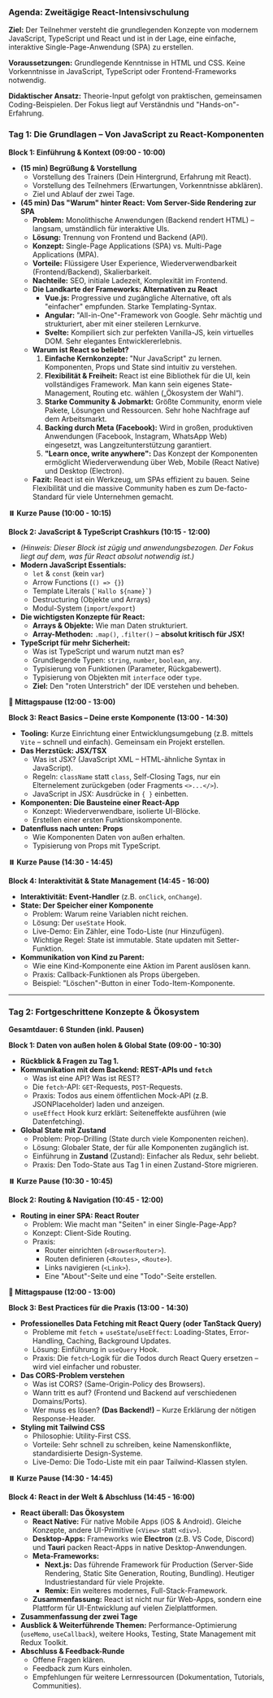 ### **Agenda: Zweitägige React-Intensivschulung**

**Ziel:** Der Teilnehmer versteht die grundlegenden Konzepte von modernem JavaScript, TypeScript und React und ist in der Lage, eine einfache, interaktive Single-Page-Anwendung (SPA) zu erstellen.

**Voraussetzungen:** Grundlegende Kenntnisse in HTML und CSS. Keine Vorkenntnisse in JavaScript, TypeScript oder Frontend-Frameworks notwendig.

**Didaktischer Ansatz:** Theorie-Input gefolgt von praktischen, gemeinsamen Coding-Beispielen. Der Fokus liegt auf Verständnis und "Hands-on"-Erfahrung.

### **Tag 1: Die Grundlagen – Von JavaScript zu React-Komponenten**

**Block 1: Einführung & Kontext (09:00 - 10:00)**
*   **(15 min) Begrüßung & Vorstellung**
    *   Vorstellung des Trainers (Dein Hintergrund, Erfahrung mit React).
    *   Vorstellung des Teilnehmers (Erwartungen, Vorkenntnisse abklären).
    *   Ziel und Ablauf der zwei Tage.
*   **(45 min) Das "Warum" hinter React: Vom Server-Side Rendering zur SPA**
    *   **Problem:** Monolithische Anwendungen (Backend rendert HTML) – langsam, umständlich für interaktive UIs.
    *   **Lösung:** Trennung von Frontend und Backend (API).
    *   **Konzept:** Single-Page Applications (SPA) vs. Multi-Page Applications (MPA).
    *   **Vorteile:** Flüssigere User Experience, Wiederverwendbarkeit (Frontend/Backend), Skalierbarkeit.
    *   **Nachteile:** SEO, initiale Ladezeit, Komplexität im Frontend.
    *   **Die Landkarte der Frameworks: Alternativen zu React**
        *   **Vue.js:** Progressive und zugängliche Alternative, oft als "einfacher" empfunden. Starke Templating-Syntax.
        *   **Angular:** "All-in-One"-Framework von Google. Sehr mächtig und strukturiert, aber mit einer steileren Lernkurve.
        *   **Svelte:** Kompiliert sich zur perfekten Vanilla-JS, kein virtuelles DOM. Sehr elegantes Entwicklererlebnis.
    *   **Warum ist React so beliebt?**
        1.  **Einfache Kernkonzepte:** "Nur JavaScript" zu lernen. Komponenten, Props und State sind intuitiv zu verstehen.
        2.  **Flexibilität & Freiheit:** React ist eine Bibliothek für die UI, kein vollständiges Framework. Man kann sein eigenes State-Management, Routing etc. wählen („Ökosystem der Wahl“).
        3.  **Starke Community & Jobmarkt:** Größte Community, enorm viele Pakete, Lösungen und Ressourcen. Sehr hohe Nachfrage auf dem Arbeitsmarkt.
        4.  **Backing durch Meta (Facebook):** Wird in großen, produktiven Anwendungen (Facebook, Instagram, WhatsApp Web) eingesetzt, was Langzeitunterstützung garantiert.
        5.  **"Learn once, write anywhere":** Das Konzept der Komponenten ermöglicht Wiederverwendung über Web, Mobile (React Native) und Desktop (Electron).
    *   **Fazit:** React ist ein Werkzeug, um SPAs effizient zu bauen. Seine Flexibilität und die massive Community haben es zum De-facto-Standard für viele Unternehmen gemacht.

**⏸️ Kurze Pause (10:00 - 10:15)**

**Block 2: JavaScript & TypeScript Crashkurs (10:15 - 12:00)**
*   *(Hinweis: Dieser Block ist zügig und anwendungsbezogen. Der Fokus liegt auf dem, was für React absolut notwendig ist.)*
*   **Modern JavaScript Essentials:**
    *   `let` & `const` (kein `var`)
    *   Arrow Functions (`() => {}`)
    *   Template Literals (`` `Hallo ${name}` ``)
    *   Destructuring (Objekte und Arrays)
    *   Modul-System (`import`/`export`)
*   **Die wichtigsten Konzepte für React:**
    *   **Arrays & Objekte:** Wie man Daten strukturiert.
    *   **Array-Methoden:** `.map()`, `.filter()` – **absolut kritisch für JSX!**
*   **TypeScript für mehr Sicherheit:**
    *   Was ist TypeScript und warum nutzt man es?
    *   Grundlegende Typen: `string`, `number`, `boolean`, `any`.
    *   Typisierung von Funktionen (Parameter, Rückgabewert).
    *   Typisierung von Objekten mit `interface` oder `type`.
    *   **Ziel:** Den "roten Unterstrich" der IDE verstehen und beheben.

**🍕 Mittagspause (12:00 - 13:00)**

**Block 3: React Basics – Deine erste Komponente (13:00 - 14:30)**
*   **Tooling:** Kurze Einrichtung einer Entwicklungsumgebung (z.B. mittels `Vite` – schnell und einfach). Gemeinsam ein Projekt erstellen.
*   **Das Herzstück: JSX/TSX**
    *   Was ist JSX? (JavaScript XML – HTML-ähnliche Syntax in JavaScript).
    *   Regeln: `className` statt `class`, Self-Closing Tags, nur ein Elternelement zurückgeben (oder Fragments `<>...</>`).
    *   JavaScript in JSX: Ausdrücke in `{ }` einbetten.
*   **Komponenten: Die Bausteine einer React-App**
    *   Konzept: Wiederverwendbare, isolierte UI-Blöcke.
    *   Erstellen einer ersten Funktionskomponente.
*   **Datenfluss nach unten: Props**
    *   Wie Komponenten Daten von außen erhalten.
    *   Typisierung von Props mit TypeScript.

**⏸️ Kurze Pause (14:30 - 14:45)**

**Block 4: Interaktivität & State Management (14:45 - 16:00)**
*   **Interaktivität: Event-Handler** (z.B. `onClick`, `onChange`).
*   **State: Der Speicher einer Komponente**
    *   Problem: Warum reine Variablen nicht reichen.
    *   Lösung: Der `useState` Hook.
    *   Live-Demo: Ein Zähler, eine Todo-Liste (nur Hinzufügen).
    *   Wichtige Regel: State ist immutable. State updaten mit Setter-Funktion.
*   **Kommunikation von Kind zu Parent:**
    *   Wie eine Kind-Komponente eine Aktion im Parent auslösen kann.
    *   Praxis: Callback-Funktionen als Props übergeben.
    *   Beispiel: "Löschen"-Button in einer Todo-Item-Komponente.

---

### **Tag 2: Fortgeschrittene Konzepte & Ökosystem**

**Gesamtdauer: 6 Stunden (inkl. Pausen)**

**Block 1: Daten von außen holen & Global State (09:00 - 10:30)**
*   **Rückblick & Fragen zu Tag 1.**
*   **Kommunikation mit dem Backend: REST-APIs und `fetch`**
    *   Was ist eine API? Was ist REST?
    *   Die `fetch`-API: `GET`-Requests, `POST`-Requests.
    *   Praxis: Todos aus einem öffentlichen Mock-API (z.B. JSONPlaceholder) laden und anzeigen.
    *   `useEffect` Hook kurz erklärt: Seiteneffekte ausführen (wie Datenfetching).
*   **Global State mit Zustand**
    *   Problem: Prop-Drilling (State durch viele Komponenten reichen).
    *   Lösung: Globaler State, der für alle Komponenten zugänglich ist.
    *   Einführung in **Zustand** (Zustand): Einfacher als Redux, sehr beliebt.
    *   Praxis: Den Todo-State aus Tag 1 in einen Zustand-Store migrieren.

**⏸️ Kurze Pause (10:30 - 10:45)**

**Block 2: Routing & Navigation (10:45 - 12:00)**
*   **Routing in einer SPA: React Router**
    *   Problem: Wie macht man "Seiten" in einer Single-Page-App?
    *   Konzept: Client-Side Routing.
    *   Praxis:
        *   Router einrichten (`<BrowserRouter>`).
        *   Routen definieren (`<Routes>`, `<Route>`).
        *   Links navigieren (`<Link>`).
        *   Eine "About"-Seite und eine "Todo"-Seite erstellen.

**🍕 Mittagspause (12:00 - 13:00)**

**Block 3: Best Practices für die Praxis (13:00 - 14:30)**
*   **Professionelles Data Fetching mit React Query (oder TanStack Query)**
    *   Probleme mit `fetch` + `useState`/`useEffect`: Loading-States, Error-Handling, Caching, Background Updates.
    *   Lösung: Einführung in `useQuery` Hook.
    *   Praxis: Die `fetch`-Logik für die Todos durch React Query ersetzen – wird viel einfacher und robuster.
*   **Das CORS-Problem verstehen**
    *   Was ist CORS? (Same-Origin-Policy des Browsers).
    *   Wann tritt es auf? (Frontend und Backend auf verschiedenen Domains/Ports).
    *   Wer muss es lösen? **(Das Backend!)** – Kurze Erklärung der nötigen Response-Header.
*   **Styling mit Tailwind CSS**
    *   Philosophie: Utility-First CSS.
    *   Vorteile: Sehr schnell zu schreiben, keine Namenskonflikte, standardisierte Design-Systeme.
    *   Live-Demo: Die Todo-Liste mit ein paar Tailwind-Klassen stylen.

**⏸️ Kurze Pause (14:30 - 14:45)**

**Block 4: React in der Welt & Abschluss (14:45 - 16:00)**
*   **React überall: Das Ökosystem**
    *   **React Native:** Für native Mobile Apps (iOS & Android). Gleiche Konzepte, andere UI-Primitive (`<View>` statt `<div>`).
    *   **Desktop-Apps:** Frameworks wie **Electron** (z.B. VS Code, Discord) und **Tauri** packen React-Apps in native Desktop-Anwendungen.
    *   **Meta-Frameworks:**
        *   **Next.js:** Das führende Framework für Production (Server-Side Rendering, Static Site Generation, Routing, Bundling). Heutiger Industriestandard für viele Projekte.
        *   **Remix:** Ein weiteres modernes, Full-Stack-Framework.
    *   **Zusammenfassung:** React ist nicht nur für Web-Apps, sondern eine Plattform für UI-Entwicklung auf vielen Zielplattformen.
*   **Zusammenfassung der zwei Tage**
*   **Ausblick & Weiterführende Themen:** Performance-Optimierung (`useMemo`, `useCallback`), weitere Hooks, Testing, State Management mit Redux Toolkit.
*   **Abschluss & Feedback-Runde**
    *   Offene Fragen klären.
    *   Feedback zum Kurs einholen.
    *   Empfehlungen für weitere Lernressourcen (Dokumentation, Tutorials, Communities).